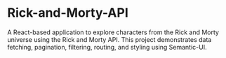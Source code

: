 # Rick-and-Morty-API
A React-based application to explore characters from the Rick and Morty universe using the Rick and Morty API. This project demonstrates data fetching, pagination, filtering, routing, and styling using Semantic-UI.
